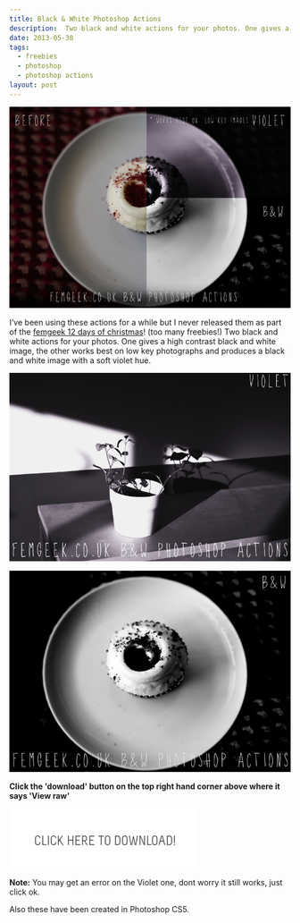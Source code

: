 ```yaml
---
title: Black & White Photoshop Actions
description:  Two black and white actions for your photos. One gives a high contrast black and white image, the other works best on low key photographs and produces a black and white image with a soft violet hue.
date: 2013-05-30
tags:
  - freebies 
  - photoshop 
  - photoshop actions
layout: post
---
```

 
 
![Femgeek B&W Photoshop Actions](8891305535_e1d65868f2_o.jpg)

 

I’ve been using these actions for a while but I never released them as part of the [femgeek 12 days of christmas](http://www.femgeek.co.uk/tag/12-days-of-femgeek-christmas/)! (too many freebies!) Two black and white actions for your photos. One gives a high contrast black and white image, the other works best on low key photographs and produces a black and white image with a soft violet hue.

![Femgeek B&W Photoshop Actions](8891305467_49c9491cd9_o.jpg)

![Femgeek B&W Photoshop Actions](8891926720_e60185a62a_o.jpg)



**Click the 'download' button on the top right hand corner above where it says 'View raw'**

[![Femgeek Black & White Photoshop Actions](downloadBtn-20201229114303192.jpg)](https://github.com/apricot13/femgeek-static/blob/master/posts/2013-05-30-black-and-white-photoshop-actions/femgeek_bw_actions.zip)

**Note:** You may get an error on the Violet one, dont worry it still works, just click ok.

Also these have been created in Photoshop CS5.